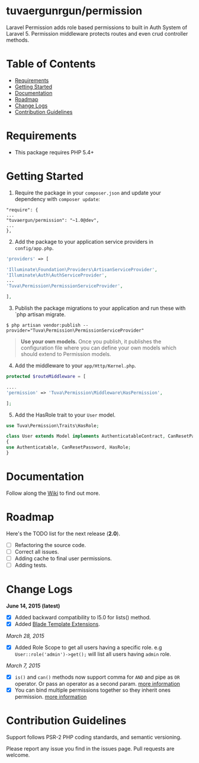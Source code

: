 
# tuvaergunrgun/permission 

Laravel Permission adds role based permissions to built in Auth System of Laravel 5. Permission middleware protects routes and even crud controller methods.

# Table of Contents
* [Requirements](#requirements)
* [Getting Started](#getting-started)
* [Documentation](#documentation)
* [Roadmap](#roadmap)
* [Change Logs](#change-logs)
* [Contribution Guidelines](#contribution-guidelines)


# <a name="requirements"></a>Requirements

* This package requires PHP 5.4+

# <a name="getting-started"></a>Getting Started

1. Require the package in your `composer.json` and update your dependency with `composer update`:

```
"require": {
...
"tuvaergun/permission": "~1.0@dev",
...
},
```

2. Add the package to your application service providers in `config/app.php`.

```php
'providers' => [

'Illuminate\Foundation\Providers\ArtisanServiceProvider',
'Illuminate\Auth\AuthServiceProvider',
...
'Tuva\Permission\PermissionServiceProvider',

],
```

3. Publish the package migrations to your application and run these with `php artisan migrate.

```
$ php artisan vendor:publish --provider="Tuva\Permission\PermissionServiceProvider"
```

> **Use your own models.**
> Once you publish, it publishes the configuration file where you can define your own models which should extend to Permission models.

4. Add the middleware to your `app/Http/Kernel.php`.

```php
protected $routeMiddleware = [

....
'permission' => 'Tuva\Permission\Middleware\HasPermission',

];
```

5. Add the HasRole trait to your `User` model.

```php
use Tuva\Permission\Traits\HasRole;

class User extends Model implements AuthenticatableContract, CanResetPasswordContract
{
use Authenticatable, CanResetPassword, HasRole;
}
```

# <a name="documentation"></a>Documentation

Follow along the [Wiki](https://github.com/tuvaergun/permission/wiki) to find out more.

# <a name="roadmap"></a>Roadmap

Here's the TODO list for the next release (**2.0**).

* [ ] Refactoring the source code.
* [ ] Correct all issues.
* [ ] Adding cache to final user permissions.
* [ ] Adding tests.

# <a name="change-logs"></a>Change Logs

**June 14, 2015 (latest)**
* [x] Added backward compatibility to l5.0 for lists() method.
* [x] Added [Blade Template Extensions](https://github.com/tuvaergun/permission/wiki/Blade-Extensions).

*March 28, 2015*
* [x] Added Role Scope to get all users having a specific role. e.g `User::role('admin')->get();` will list all users having `admin` role.

*March 7, 2015*
* [x] `is()` and `can()` methods now support comma for `AND` and pipe as `OR` operator. Or pass an operator as a second param. [more information](https://github.com/tuvaergun/permission/wiki/Validate-Permissions-and-Roles)
* [x] You can bind multiple permissions together so they inherit ones permission. [more information](https://github.com/tuvaergun/permission/wiki/Permissions-Inheritance)

# <a name="contribution-guidelines"></a>Contribution Guidelines

Support follows PSR-2 PHP coding standards, and semantic versioning.

Please report any issue you find in the issues page.
Pull requests are welcome.

